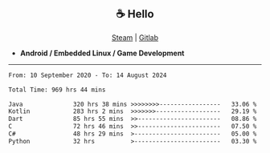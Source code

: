 <h2 align="center"> ☕ Hello </h2>

<p align="center">
  <a href="https://steamcommunity.com/id/Niforances/">Steam</a> |
  <a href="https://gitlab.com/niforances">Gitlab</a>
</p>

 - **Android / Embedded Linux / Game Development**

------

<!--START_SECTION:waka-->

```txt
From: 10 September 2020 - To: 14 August 2024

Total Time: 969 hrs 44 mins

Java              320 hrs 38 mins >>>>>>>>-----------------   33.06 %
Kotlin            283 hrs 2 mins  >>>>>>>------------------   29.19 %
Dart              85 hrs 55 mins  >>-----------------------   08.86 %
C                 72 hrs 46 mins  >>-----------------------   07.50 %
C#                48 hrs 29 mins  >------------------------   05.00 %
Python            32 hrs          >------------------------   03.30 %
```

<!--END_SECTION:waka-->
